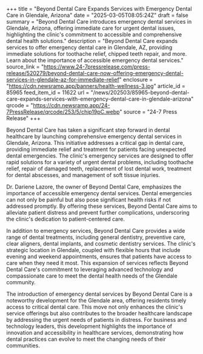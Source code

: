 +++
title = "Beyond Dental Care Expands Services with Emergency Dental Care in Glendale, Arizona"
date = "2025-03-05T08:05:24Z"
draft = false
summary = "Beyond Dental Care introduces emergency dental services in Glendale, Arizona, offering immediate care for urgent dental issues, highlighting the clinic's commitment to accessible and comprehensive dental health solutions."
description = "Beyond Dental Care expands services to offer emergency dental care in Glendale, AZ, providing immediate solutions for toothache relief, chipped teeth repair, and more. Learn about the importance of accessible emergency dental services."
source_link = "https://www.24-7pressrelease.com/press-release/520279/beyond-dental-care-now-offering-emergency-dental-services-in-glendale-az-for-immediate-relief"
enclosure = "https://cdn.newsramp.app/banners/health-wellness-3.jpg"
article_id = 85965
feed_item_id = 11622
url = "/news/202503/85965-beyond-dental-care-expands-services-with-emergency-dental-care-in-glendale-arizona"
qrcode = "https://cdn.newsramp.app/24-7PressRelease/qrcode/253/5/chip19pC.webp"
source = "24-7 Press Release"
+++

<p>Beyond Dental Care has taken a significant step forward in dental healthcare by launching comprehensive emergency dental services in Glendale, Arizona. This initiative addresses a critical gap in dental care, providing immediate relief and treatment for patients facing unexpected dental emergencies. The clinic's emergency services are designed to offer rapid solutions for a variety of urgent dental problems, including toothache relief, repair of damaged teeth, replacement of lost dental work, treatment for dental abscesses, and management of soft tissue injuries.</p><p>Dr. Dariene Lazore, the owner of Beyond Dental Care, emphasizes the importance of accessible emergency dental services. Dental emergencies can not only be painful but also pose significant health risks if not addressed promptly. By offering these services, Beyond Dental Care aims to alleviate patient distress and prevent further complications, underscoring the clinic's dedication to patient-centered care.</p><p>In addition to emergency services, Beyond Dental Care provides a wide range of dental treatments, including general dentistry, preventive care, clear aligners, dental implants, and cosmetic dentistry services. The clinic's strategic location in Glendale, coupled with flexible hours that include evening and weekend appointments, ensures that patients have access to care when they need it most. This expansion of services reflects Beyond Dental Care's commitment to leveraging advanced technology and compassionate care to meet the dental health needs of the Glendale community.</p><p>The introduction of emergency dental services by Beyond Dental Care is a noteworthy development for the Glendale area, offering residents timely access to critical dental care. This move not only enhances the clinic's service offerings but also contributes to the broader healthcare landscape by addressing the urgent needs of patients in distress. For business and technology leaders, this development highlights the importance of innovation and accessibility in healthcare services, demonstrating how dental practices can evolve to meet the changing needs of their communities.</p>